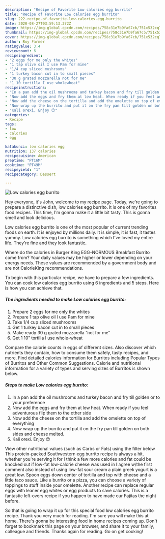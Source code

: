 ```yaml
---
description: "Recipe of Favorite Low calories egg burrito"
title: "Recipe of Favorite Low calories egg burrito"
slug: 222-recipe-of-favorite-low-calories-egg-burrito
date: 2020-08-27T03:59:13.372Z
image: https://img-global.cpcdn.com/recipes/758c31e7b9fa67cb/751x532cq70/low-calories-egg-burrito-recipe-main-photo.jpg
thumbnail: https://img-global.cpcdn.com/recipes/758c31e7b9fa67cb/751x532cq70/low-calories-egg-burrito-recipe-main-photo.jpg
cover: https://img-global.cpcdn.com/recipes/758c31e7b9fa67cb/751x532cq70/low-calories-egg-burrito-recipe-main-photo.jpg
author: Roy Farmer
ratingvalue: 3.4
reviewcount: 6
recipeingredient:
- "2 eggs for me only the whites"
- "1 tap olive oil I use Pam for mine"
- "1/4 cup sliced mushrooms"
- "1 turkey bacon cut in to small pieces"
- "30 g grated mozzarella not for me"
- "1 10 tortilla I use wholewheat"
recipeinstructions:
- "In a pan add the oil mushrooms and turkey bacon and fry till golden or to your preference"
- "Now add the eggs and fry them at low heat. When ready if you feel adventurous flip them to the other side"
- "Now add the cheese on the tortilla and add the omelette on top of everything"
- "Now wrap up the burrito and put it on the fry pan till golden on both sides and cheese melted."
- "Kali orexi. Enjoy 😉"
categories:
- Recipe
tags:
- low
- calories
- egg

katakunci: low calories egg 
nutrition: 137 calories
recipecuisine: American
preptime: "PT16M"
cooktime: "PT49M"
recipeyield: "1"
recipecategory: Dessert

---
```



![Low calories egg burrito](https://img-global.cpcdn.com/recipes/758c31e7b9fa67cb/751x532cq70/low-calories-egg-burrito-recipe-main-photo.jpg)

Hey everyone, it's John, welcome to my recipe page. Today, we're going to prepare a distinctive dish, low calories egg burrito. It is one of my favorites food recipes. This time, I'm gonna make it a little bit tasty. This is gonna smell and look delicious.

Low calories egg burrito is one of the most popular of current trending foods on earth. It is enjoyed by millions daily. It is simple, it is fast, it tastes yummy. Low calories egg burrito is something which I've loved my entire life. They're fine and they look fantastic.

Where do the calories in Burger King EGG-NORMOUS Breakfast Burrito come from? Your daily values may be higher or lower depending on your energy needs. These values are recommended by a government body and are not CalorieKing recommendations.


To begin with this particular recipe, we have to prepare a few ingredients. You can cook low calories egg burrito using 6 ingredients and 5 steps. Here is how you can achieve that.

<!--inarticleads1-->

##### The ingredients needed to make Low calories egg burrito:

1. Prepare 2 eggs for me only the whites
1. Prepare 1 tap olive oil I use Pam for mine
1. Take 1/4 cup sliced mushrooms
1. Get 1 turkey bacon cut in to small pieces
1. Make ready 30 g grated mozzarella “not for me”
1. Get 1 10” tortilla I use whole-wheat


Compare the calorie counts in eggs of different sizes. Also discover which nutrients they contain, how to consume them safely, tasty recipes, and more. Find detailed calories information for Burritos including Popular Types of Burritos and Other Common Suggestions. Calorie and nutritional information for a variety of types and serving sizes of Burritos is shown below. 

<!--inarticleads2-->

##### Steps to make Low calories egg burrito:

1. In a pan add the oil mushrooms and turkey bacon and fry till golden or to your preference
1. Now add the eggs and fry them at low heat. When ready if you feel adventurous flip them to the other side
1. Now add the cheese on the tortilla and add the omelette on top of everything
1. Now wrap up the burrito and put it on the fry pan till golden on both sides and cheese melted.
1. Kali orexi. Enjoy 😉


View other nutritional values (such as Carbs or Fats) using the filter below This protein-packed Southwestern egg burrito recipe is always a hit, whether you&#39;re serving it for I think a few more calories and fat could be knocked out if low-fat low-calorie cheese was used in I agree w/the first comment also instead of using low-fat sour cream a plain greek yogurt is a great low. Spoon eggs down center of tortilla and top with cheese and a little taco sauce. Like a burrito or a pizza, you can choose a variety of toppings to stuff inside your omelette. Another recipe can replace regular eggs with leaner egg whites or egg products to save calories. This is a fantastic left-overs recipe if you happen to have made our Fajitas the night before. 

So that is going to wrap it up for this special food low calories egg burrito recipe. Thank you very much for reading. I'm sure you will make this at home. There's gonna be interesting food in home recipes coming up. Don't forget to bookmark this page on your browser, and share it to your family, colleague and friends. Thanks again for reading. Go on get cooking!
